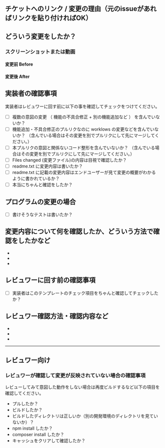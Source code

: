 ## チケットへのリンク / 変更の理由（元のissueがあればリンクを貼り付ければOK）


## どういう変更をしたか？

<!-- [ このプルリクで変更した事を記載してください ] -->
<!-- [ プログラムの不具合修正の場合、再発防止の情報共有 & レビューしやすいように、簡単で良いので何が原因で不具合が発生し、対策としてどういう処理をしたのかを記載してください ] -->

### スクリーンショットまたは動画

#### 変更前 Before

#### 変更後 After

## 実装者の確認事項

実装者はレビュワーに回す前に以下の事を確認してチェックをつけてください。

- [ ] 複数の意図の変更 （ 機能の不具合修正 + 別の機能追加など ） を含んでいないか？
- [ ] 機能追加・不具合修正のプルリクなのに worklows の変更などを含んでいないか？  （含んでいる場合はその変更を別でプルリクにして先にマージしてください。）
- [ ] 本プルリクの意図と関係ないコード整形を含んでいないか？  （含んでいる場合はその変更を別でプルリクにして先にマージしてください。）
- [ ] Files changed (変更ファイル)の内容は目視で確認したか？
- [ ] readme.txt に変更内容は書いたか？
- [ ] readme.txt に記載の変更内容はエンドユーザーが見て変更の概要がわかるように書かれているか？
- [ ] 本当にちゃんと確認をしたか？

## プログラムの変更の場合

<!-- テストを書かないのは普通ではありません。書けるテストは極力書くようにしてください。 -->

- [ ] 書けそうなテストは書いたか？

## 変更内容について何を確認したか、どういう方法で確認をしたかなど

<!-- [ 実装者が確認した手順を箇条書きで記載してください。予備知識のないレビュワーが見て再現しやすい手順で記載してください。 ] -->

*
*
*

## レビュワーに回す前の確認事項

- [ ] 実装者はこのテンプレートのチェック項目をちゃんと確認してチェックしたか？

## レビュワー確認方法・確認内容など

<!-- [ レビュワーがどういう手順で何を確認して欲しいかを記載してください。 ] -->

*
*
*

---

## レビュワー向け

### レビュワーが確認して変更が反映されていない場合の確認事項

レビューしてみて意図した動作をしない場合は再度ビルドするなど以下の項目を確認してください。

* プルしたか？
* ビルドしたか？
* ビルドしたディレクトリは正しいか（別の開発環境のディレクトリを見ていないか）？
* npm install したか？
* composer install したか？
* キャッシュをクリアして確認したか？
